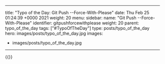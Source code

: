 
---
title: "Typo of the Day: Git Push --Force-With-Please"
date: Thu Feb 25 01:24:39 +0000 2021
weight: 20
menu:
  sidebar:
    name: "Git Push --Force-With-Please"
    identifier: gitpushforcewithplease
    weight: 20
    parent: typo_of_the_day
tags: ["#TypoOfTheDay"]
type: posts/typo_of_the_day
hero: images/posts/typo_of_the_day.jpg
images:
- images/posts/typo_of_the_day.jpg
---


{{<x user="mariatta" id="1364748109415292928">}}

